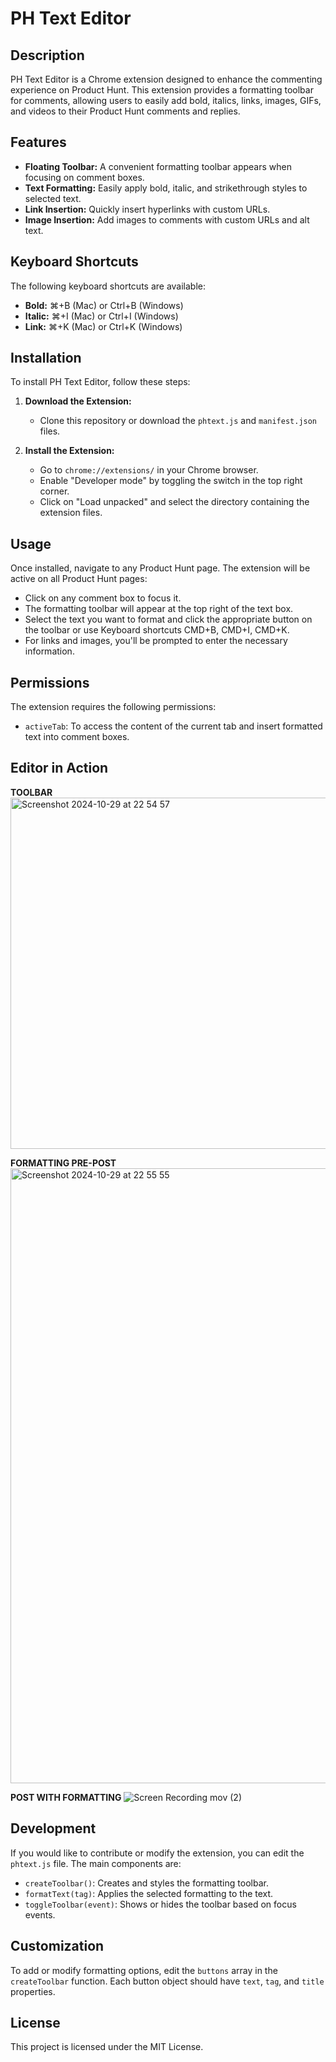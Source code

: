 # PH Text Editor

## Description
PH Text Editor is a Chrome extension designed to enhance the commenting experience on Product Hunt. This extension provides a formatting toolbar for comments, allowing users to easily add bold, italics, links, images, GIFs, and videos to their Product Hunt comments and replies.

## Features
- **Floating Toolbar:** A convenient formatting toolbar appears when focusing on comment boxes.
- **Text Formatting:** Easily apply bold, italic, and strikethrough styles to selected text.
- **Link Insertion:** Quickly insert hyperlinks with custom URLs.
- **Image Insertion:** Add images to comments with custom URLs and alt text.

## Keyboard Shortcuts
The following keyboard shortcuts are available:
- **Bold:** ⌘+B (Mac) or Ctrl+B (Windows)
- **Italic:** ⌘+I (Mac) or Ctrl+I (Windows)
- **Link:** ⌘+K (Mac) or Ctrl+K (Windows)

## Installation
To install PH Text Editor, follow these steps:

1. **Download the Extension:**
   - Clone this repository or download the `phtext.js` and `manifest.json` files.

2. **Install the Extension:**
   - Go to `chrome://extensions/` in your Chrome browser.
   - Enable "Developer mode" by toggling the switch in the top right corner.
   - Click on "Load unpacked" and select the directory containing the extension files.

## Usage
Once installed, navigate to any Product Hunt page. The extension will be active on all Product Hunt pages:
- Click on any comment box to focus it.
- The formatting toolbar will appear at the top right of the text box.
- Select the text you want to format and click the appropriate button on the toolbar or use Keyboard shortcuts CMD+B, CMD+I, CMD+K.
- For links and images, you'll be prompted to enter the necessary information.

## Permissions
The extension requires the following permissions:
- `activeTab`: To access the content of the current tab and insert formatted text into comment boxes.

## Editor in Action
**TOOLBAR**
<img width="562" alt="Screenshot 2024-10-29 at 22 54 57" src="https://github.com/user-attachments/assets/a13433ec-9fd7-4803-ae47-058b94a0f0e5">

**FORMATTING PRE-POST**
<img width="984" alt="Screenshot 2024-10-29 at 22 55 55" src="https://github.com/user-attachments/assets/f812e73f-2756-4ff6-beb4-2cfdde241bcc">

**POST WITH FORMATTING**
![Screen Recording mov (2)](https://github.com/user-attachments/assets/e66466d3-d40c-49c8-a3c9-c2dc0f59c51e)


## Development
If you would like to contribute or modify the extension, you can edit the `phtext.js` file. The main components are:

- `createToolbar()`: Creates and styles the formatting toolbar.
- `formatText(tag)`: Applies the selected formatting to the text.
- `toggleToolbar(event)`: Shows or hides the toolbar based on focus events.

## Customization
To add or modify formatting options, edit the `buttons` array in the `createToolbar` function. Each button object should have `text`, `tag`, and `title` properties.

## License
This project is licensed under the MIT License.
